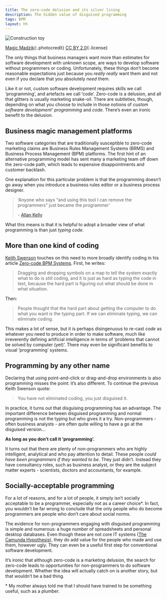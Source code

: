 ```yaml
---
title: The zero-code delusion and its silver lining
description: The hidden value of disguised programming
tags: BPM
layout: hh
---
```


![Construction toy](lego-brick.jpg)

[Magic Madzik](https://www.flickr.com/photos/cefeida/2167070556){:.photocredit}
[CC BY 2.0](https://creativecommons.org/licenses/by/2.0/){:.license}

The only things that business managers want more than estimates for software development with unknown scope, are ways to develop software without programmers or coding. Unfortunately, these things don’t become reasonable expectations just because you _really really_ want them and not even if you declare that you absolutely _need_ them.

Like it or not, custom software development requires skills we call ‘programming’, and artefacts we call ‘code’. Zero-code is a delusion, and all that glitters is usually marketing snake-oil. There are subtleties, though, depending on what you choose to include in those notions of _custom software development' programming_ and _code_. There’s even an ironic benefit to the delusion.

## Business magic management platforms

Two software categories that are traditionally susceptible to zero-code marketing claims are Business Rules Management Systems (BRMS) and Business Process Management (BPM) platforms. The first hint of an alternative programming model has sent many a marketing team off down the zero-code path, which leads to expensive disappointments and customer backlash.

One explanation for this particular problem is that the programming doesn’t go away when you introduce a business rules editor or a business process designer.

<blockquote class="big solid-one" style="max-width:33em"><p>‘Anyone who says “and using this tool I can remove the programmers” just became the programmer’</p>
<p>- <a href="https://twitter.com/allankellynet">Allan Kelly</a></p></blockquote>

What this means is that it is helpful to adopt a broader view of what programming  is than just _typing code_.

## More than one kind of coding

[Keith Swenson](https://twitter.com/swensonkeith) touches on this need to more broadly identify coding in his article [Zero-code BPM Systems](http://social-biz.org/2014/04/15/zero-code-bpm-systems/). First, he writes:

> Dragging and dropping symbols on a map to tell the system exactly what to do is still coding, and it is just as hard as typing the code in text, because the hard part is figuring out what should be done in what situation.

Then:

> People thought that the hard part about getting the computer to do what you want is the typing part. If we can eliminate typing, we can eliminate coding.

This makes a lot of sense, but it is perhaps disingenuous to re-cast _code_ as whatever you need to produce in order to make software, much like irreverently defining artificial intelligence in terms of ‘problems that cannot be solved by computer (yet)’. There may even be significant benefits to visual ‘programming’ systems.

## Programming by any other name

Declaring that using point-and-click or drag-and-drop environments is also programming misses the point: it’s also different. To continue the previous Keith Swenson quote:

> You have not eliminated coding, you just disguised it.

In practice, it turns out that disguising programming has an advantage. The important difference between disguised programming and normal programming is not the typing but who gives it a try. Non-programmers - often business analysts - are often quite willing to have a go at the disguised version…

**As long as you don’t call it ‘programming’.**

It turns out that there are plenty of non-programmers who are highly intelligent, analytical and who pay attention to detail. These people _could have been programmers if they wanted to be_. They just didn’t. Instead they have consultancy roles, such as business analyst, or they are the subject matter experts - scientists, doctors and accountants, for example.

## Socially-acceptable programming

For a lot of reasons, and for a lot of people, it simply isn’t socially acceptable to be a programmer, especially not as a career choice*. In fact, you wouldn’t be far wrong to conclude that the only people who do become programmers are people  who don’t care about social norms.

The evidence for non-programmers engaging with disguised programming is simple and numerous: a huge number of spreadsheets and personal desktop databases. Even though these are not core IT systems ([The Camunda Hypothesis](http://blog.camunda.org/2013/04/the-camunda-hypothesis.html)), they do add value for the people who made and use them, however ugly. They can even be a useful first step for conventional software development.

It’s ironic that although zero-code is a marketing delusion, the search for zero-code leads to opportunities for non-programmers to do software development. Whether the idea will actually catch on is another story, but that wouldn’t be a bad thing.

\* My mother always told me that I should have trained to be something useful, such as a plumber.

